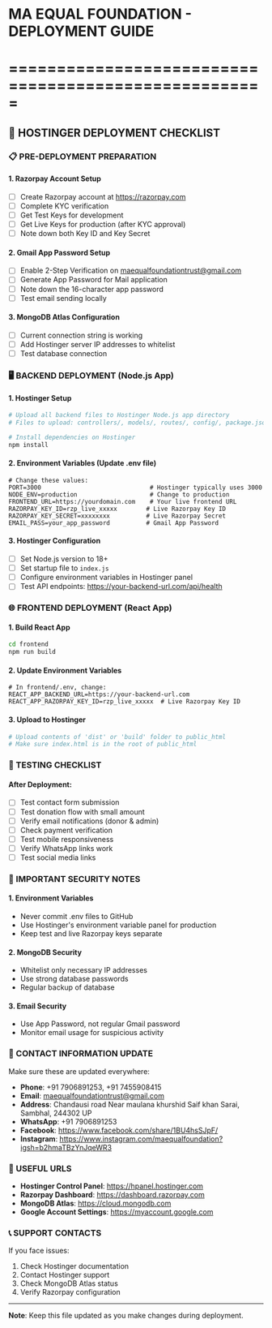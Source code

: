 # MA EQUAL FOUNDATION - DEPLOYMENT GUIDE
# =====================================================

## 🚀 HOSTINGER DEPLOYMENT CHECKLIST

### 📋 PRE-DEPLOYMENT PREPARATION

#### 1. **Razorpay Account Setup**
- [ ] Create Razorpay account at https://razorpay.com
- [ ] Complete KYC verification
- [ ] Get Test Keys for development
- [ ] Get Live Keys for production (after KYC approval)
- [ ] Note down both Key ID and Key Secret

#### 2. **Gmail App Password Setup**
- [ ] Enable 2-Step Verification on maequalfoundationtrust@gmail.com
- [ ] Generate App Password for Mail application
- [ ] Note down the 16-character app password
- [ ] Test email sending locally

#### 3. **MongoDB Atlas Configuration**
- [ ] Current connection string is working
- [ ] Add Hostinger server IP addresses to whitelist
- [ ] Test database connection

### 🖥️ BACKEND DEPLOYMENT (Node.js App)

#### 1. **Hostinger Setup**
```bash
# Upload all backend files to Hostinger Node.js app directory
# Files to upload: controllers/, models/, routes/, config/, package.json, index.js

# Install dependencies on Hostinger
npm install
```

#### 2. **Environment Variables (Update .env file)**
```env
# Change these values:
PORT=3000                              # Hostinger typically uses 3000
NODE_ENV=production                    # Change to production
FRONTEND_URL=https://yourdomain.com    # Your live frontend URL
RAZORPAY_KEY_ID=rzp_live_xxxxx        # Live Razorpay Key ID
RAZORPAY_KEY_SECRET=xxxxxxxx          # Live Razorpay Secret
EMAIL_PASS=your_app_password          # Gmail App Password
```

#### 3. **Hostinger Configuration**
- [ ] Set Node.js version to 18+
- [ ] Set startup file to `index.js`
- [ ] Configure environment variables in Hostinger panel
- [ ] Test API endpoints: https://your-backend-url.com/api/health

### 🌐 FRONTEND DEPLOYMENT (React App)

#### 1. **Build React App**
```bash
cd frontend
npm run build
```

#### 2. **Update Environment Variables**
```env
# In frontend/.env, change:
REACT_APP_BACKEND_URL=https://your-backend-url.com
REACT_APP_RAZORPAY_KEY_ID=rzp_live_xxxxx  # Live Razorpay Key ID
```

#### 3. **Upload to Hostinger**
```bash
# Upload contents of 'dist' or 'build' folder to public_html
# Make sure index.html is in the root of public_html
```

### 🔧 TESTING CHECKLIST

#### After Deployment:
- [ ] Test contact form submission
- [ ] Test donation flow with small amount
- [ ] Verify email notifications (donor & admin)
- [ ] Check payment verification
- [ ] Test mobile responsiveness
- [ ] Verify WhatsApp links work
- [ ] Test social media links

### 🚨 IMPORTANT SECURITY NOTES

#### 1. **Environment Variables**
- Never commit .env files to GitHub
- Use Hostinger's environment variable panel for production
- Keep test and live Razorpay keys separate

#### 2. **MongoDB Security**
- Whitelist only necessary IP addresses
- Use strong database passwords
- Regular backup of database

#### 3. **Email Security**
- Use App Password, not regular Gmail password
- Monitor email usage for suspicious activity

### 📱 CONTACT INFORMATION UPDATE

Make sure these are updated everywhere:
- **Phone**: +91 7906891253, +91 7455908415
- **Email**: maequalfoundationtrust@gmail.com
- **Address**: Chandausi road Near maulana khurshid Saif khan Sarai, Sambhal, 244302 UP
- **WhatsApp**: +91 7906891253
- **Facebook**: https://www.facebook.com/share/1BU4hsSJpF/
- **Instagram**: https://www.instagram.com/maequalfoundation?igsh=b2hmaTBzYnJqeWR3

### 🔗 USEFUL URLS

- **Hostinger Control Panel**: https://hpanel.hostinger.com
- **Razorpay Dashboard**: https://dashboard.razorpay.com
- **MongoDB Atlas**: https://cloud.mongodb.com
- **Google Account Settings**: https://myaccount.google.com

### 📞 SUPPORT CONTACTS

If you face issues:
1. Check Hostinger documentation
2. Contact Hostinger support
3. Check MongoDB Atlas status
4. Verify Razorpay configuration

---
**Note**: Keep this file updated as you make changes during deployment.